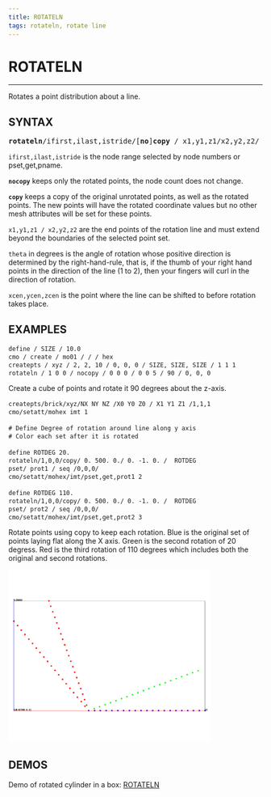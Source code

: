 ```yaml
---
title: ROTATELN
tags: rotateln, rotate line
---
```


# ROTATELN

----------------------

Rotates a point distribution about a line. 


## SYNTAX

<pre>
<b>rotateln</b>/ifirst,ilast,istride/[<b>no</b>]<b>copy</b> / x1,y1,z1/x2,y2,z2/ theta/xcen,ycen,zcen/
</pre>


`ifirst,ilast,istride` is the node range selected by node numbers or pset,get,pname.


**`nocopy`** keeps only the rotated points, the node count does not change.


**`copy`** keeps a copy of the original unrotated points, as well as the rotated points.
The new points will have the rotated coordinate values but no other mesh attributes will be set for these points.


`x1,y1,z1 / x2,y2,z2` are the end points of the rotation line and  must extend beyond the boundaries of the selected point set.


`theta` in degrees is the angle of rotation whose positive direction is determined by the right-hand-rule, that is, if the thumb of your right hand points in the direction of the line (1 to 2), then your fingers will curl in the direction of rotation.


`xcen,ycen,zcen` is the point where the line can be shifted to before rotation takes place.

 

## EXAMPLES


```
define / SIZE / 10.0
cmo / create / mo01 / / / hex
createpts / xyz / 2, 2, 10 / 0, 0, 0 / SIZE, SIZE, SIZE / 1 1 1
rotateln / 1 0 0 / nocopy / 0 0 0 / 0 0 5 / 90 / 0, 0, 0
```
Create a cube of points and rotate it 90 degrees about the z-axis.

```
createpts/brick/xyz/NX NY NZ /X0 Y0 Z0 / X1 Y1 Z1 /1,1,1 
cmo/setatt/mohex imt 1

# Define Degree of rotation around line along y axis
# Color each set after it is rotated

define ROTDEG 20.
rotateln/1,0,0/copy/ 0. 500. 0./ 0. -1. 0. /  ROTDEG 
pset/ prot1 / seq /0,0,0/
cmo/setatt/mohex/imt/pset,get,prot1 2

define ROTDEG 110.
rotateln/1,0,0/copy/ 0. 500. 0./ 0. -1. 0. /  ROTDEG 
pset/ prot2 / seq /0,0,0/
cmo/setatt/mohex/imt/pset,get,prot2 3
```
Rotate points using copy to keep each rotation. Blue is the original set of points laying flat along the X axis. 
Green  is the second rotation of 20 degress. 
Red is the third rotation of 110 degrees which includes both the original and second rotations.

<a href="../demos/output/test_rotateln_example.png"> <img width="400" src="../demos/output/test_rotateln_example.png"></a>


## DEMOS

Demo of rotated cylinder in a box: [ROTATELN](../demos/main_rotateln.md)
